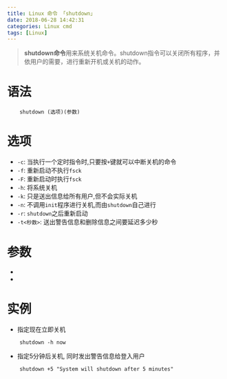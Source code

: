 ```yaml
---
title: Linux 命令 「shutdown」
date: 2018-06-28 14:42:31
categories: Linux cmd
tags: [Linux]
---
```


> **shutdown命令**用来系统关机命令。shutdown指令可以关闭所有程序，并依用户的需要，进行重新开机或关机的动作。

<!-- more -->

# 语法

```
    shutdown (选项)(参数)
```

# 选项

- `-c`:   当执行一个定时指令时,只要按`+`键就可以中断关机的命令
- `-f`:   重新启动不执行`fsck`
- `-F`:   重新启动时执行`fsck`
- `-h`:   将系统关机
- `-k`:   只是送出信息给所有用户,但不会实际关机
- `-n`:   不调用`init`程序进行关机,而由`shutdown`自己进行
- `-r`:   `shutdown`之后重新启动
- `-t<秒数>`:   送出警告信息和删除信息之间要延迟多少秒

# 参数

- [时间]: 设置多久时间后执行`shutdown`指令
- [警告信息]: 要传递给所有登入用户的信息

# 实例

- 指定现在立即关机

```
    shutdown -h now
```

- 指定5分钟后关机, 同时发出警告信息给登入用户

```
    shutdown +5 "System will shutdown after 5 minutes"
```